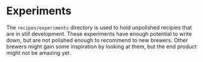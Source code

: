 # Experiments
The `recipes/experiments` directory is used to hold unpolished recipies that are in still development. These experiments have enough potential to write down, but are not polished enough to recommend to new brewers. Other brewers might gain some inspiration by looking at them, but the end product might not be amazing yet. 
